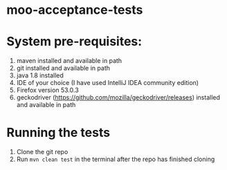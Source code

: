 # moo-acceptance-tests

# System pre-requisites:
 1. maven installed and available in path
 1. git installed and available in path
 1. java 1.8 installed
 1. IDE of your choice (I have used IntelliJ IDEA community edition)
 1. Firefox version 53.0.3
 1. geckodriver (https://github.com/mozilla/geckodriver/releases) installed and available in path

 
# Running the tests
 1. Clone the git repo  
 1. Run `mvn clean test` in the terminal after the repo has finished cloning
